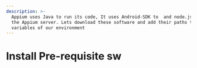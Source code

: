 ```yaml
---
description: >-
  Appium uses Java to run its code, It uses Android-SDK to  and node.js to start
  the Appium server. Lets download these software and add their paths to gobal
  variables of our environment
---
```


# Install Pre-requisite sw

